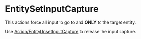 # EntitySetInputCapture

This actions force all input to go to and **ONLY** to the target entity.

Use [Action/EntityUnsetInputCapture](Action/EntityUnsetInputCapture) to
release the input capture.
